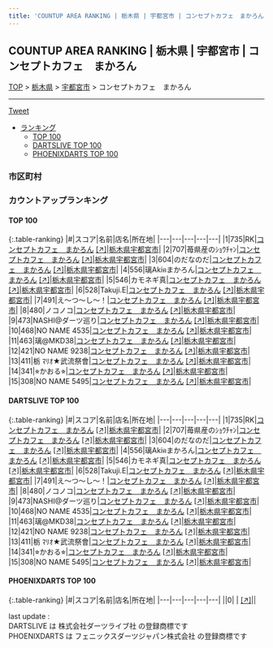 ```yaml
---
title: 'COUNTUP AREA RANKING | 栃木県 | 宇都宮市 | コンセプトカフェ　まかろん'
---
```

## COUNTUP AREA RANKING | 栃木県 | 宇都宮市 | コンセプトカフェ　まかろん

[TOP](/darts/rank/) > [栃木県](/darts/rank/栃木県/) > [宇都宮市](/darts/rank/栃木県/宇都宮市/) > コンセプトカフェ　まかろん

___

<a href="https://twitter.com/share?ref_src=twsrc%5Etfw" data-text="COUNTUP AREA RANKING | 栃木県宇都宮市コンセプトカフェ　まかろん" class="twitter-share-button" data-hashtags="DARTSLIVE,PHOENIXDARTS,darts,ダーツ" data-show-count="false">Tweet</a>

* [ランキング](#カウントアップランキング)
    * [TOP 100](#top-100)
    * [DARTSLIVE TOP 100](#dartslive-top-100)
    * [PHOENIXDARTS TOP 100](#phoenixdarts-top-100)

### 市区町村

<ul>

</ul>

### カウントアップランキング

#### TOP 100



{:.table-ranking}
|#|スコア|名前|店名|所在地|
|---|---|---|---|---|
|1|735|<span class="rank-name-dl">RK</span>|<a href="/darts/rank/shops/8ea11d5f2b13b1db0d9b047a20a7ba1e.html">コンセプトカフェ　まかろん</a> <a href="https://search.dartslive.com/jp/shop/8ea11d5f2b13b1db0d9b047a20a7ba1e">[↗]</a>|<a href="/darts/rank/栃木県/宇都宮市">栃木県宇都宮市</a>|
|2|707|<span class="rank-name-dl">苺県産のｼｮｳﾁｬﾝ</span>|<a href="/darts/rank/shops/8ea11d5f2b13b1db0d9b047a20a7ba1e.html">コンセプトカフェ　まかろん</a> <a href="https://search.dartslive.com/jp/shop/8ea11d5f2b13b1db0d9b047a20a7ba1e">[↗]</a>|<a href="/darts/rank/栃木県/宇都宮市">栃木県宇都宮市</a>|
|3|604|<span class="rank-name-dl">のだなのだ</span>|<a href="/darts/rank/shops/8ea11d5f2b13b1db0d9b047a20a7ba1e.html">コンセプトカフェ　まかろん</a> <a href="https://search.dartslive.com/jp/shop/8ea11d5f2b13b1db0d9b047a20a7ba1e">[↗]</a>|<a href="/darts/rank/栃木県/宇都宮市">栃木県宇都宮市</a>|
|4|556|<span class="rank-name-dl">璃Akiฅまかろん</span>|<a href="/darts/rank/shops/8ea11d5f2b13b1db0d9b047a20a7ba1e.html">コンセプトカフェ　まかろん</a> <a href="https://search.dartslive.com/jp/shop/8ea11d5f2b13b1db0d9b047a20a7ba1e">[↗]</a>|<a href="/darts/rank/栃木県/宇都宮市">栃木県宇都宮市</a>|
|5|546|<span class="rank-name-dl">カモネギ真</span>|<a href="/darts/rank/shops/8ea11d5f2b13b1db0d9b047a20a7ba1e.html">コンセプトカフェ　まかろん</a> <a href="https://search.dartslive.com/jp/shop/8ea11d5f2b13b1db0d9b047a20a7ba1e">[↗]</a>|<a href="/darts/rank/栃木県/宇都宮市">栃木県宇都宮市</a>|
|6|528|<span class="rank-name-dl">Takuji.E</span>|<a href="/darts/rank/shops/8ea11d5f2b13b1db0d9b047a20a7ba1e.html">コンセプトカフェ　まかろん</a> <a href="https://search.dartslive.com/jp/shop/8ea11d5f2b13b1db0d9b047a20a7ba1e">[↗]</a>|<a href="/darts/rank/栃木県/宇都宮市">栃木県宇都宮市</a>|
|7|491|<span class="rank-name-dl">え～つ～し～！</span>|<a href="/darts/rank/shops/8ea11d5f2b13b1db0d9b047a20a7ba1e.html">コンセプトカフェ　まかろん</a> <a href="https://search.dartslive.com/jp/shop/8ea11d5f2b13b1db0d9b047a20a7ba1e">[↗]</a>|<a href="/darts/rank/栃木県/宇都宮市">栃木県宇都宮市</a>|
|8|480|<span class="rank-name-dl">ノコノコ</span>|<a href="/darts/rank/shops/8ea11d5f2b13b1db0d9b047a20a7ba1e.html">コンセプトカフェ　まかろん</a> <a href="https://search.dartslive.com/jp/shop/8ea11d5f2b13b1db0d9b047a20a7ba1e">[↗]</a>|<a href="/darts/rank/栃木県/宇都宮市">栃木県宇都宮市</a>|
|9|473|<span class="rank-name-dl">NASHI@ダーツ巡り</span>|<a href="/darts/rank/shops/8ea11d5f2b13b1db0d9b047a20a7ba1e.html">コンセプトカフェ　まかろん</a> <a href="https://search.dartslive.com/jp/shop/8ea11d5f2b13b1db0d9b047a20a7ba1e">[↗]</a>|<a href="/darts/rank/栃木県/宇都宮市">栃木県宇都宮市</a>|
|10|468|<span class="rank-name-dl">NO NAME 4535</span>|<a href="/darts/rank/shops/8ea11d5f2b13b1db0d9b047a20a7ba1e.html">コンセプトカフェ　まかろん</a> <a href="https://search.dartslive.com/jp/shop/8ea11d5f2b13b1db0d9b047a20a7ba1e">[↗]</a>|<a href="/darts/rank/栃木県/宇都宮市">栃木県宇都宮市</a>|
|11|463|<span class="rank-name-dl">璃@MKD38</span>|<a href="/darts/rank/shops/8ea11d5f2b13b1db0d9b047a20a7ba1e.html">コンセプトカフェ　まかろん</a> <a href="https://search.dartslive.com/jp/shop/8ea11d5f2b13b1db0d9b047a20a7ba1e">[↗]</a>|<a href="/darts/rank/栃木県/宇都宮市">栃木県宇都宮市</a>|
|12|421|<span class="rank-name-dl">NO NAME 9238</span>|<a href="/darts/rank/shops/8ea11d5f2b13b1db0d9b047a20a7ba1e.html">コンセプトカフェ　まかろん</a> <a href="https://search.dartslive.com/jp/shop/8ea11d5f2b13b1db0d9b047a20a7ba1e">[↗]</a>|<a href="/darts/rank/栃木県/宇都宮市">栃木県宇都宮市</a>|
|13|411|<span class="rank-name-dl">栃 ﾏﾘｵ★武流祭會</span>|<a href="/darts/rank/shops/8ea11d5f2b13b1db0d9b047a20a7ba1e.html">コンセプトカフェ　まかろん</a> <a href="https://search.dartslive.com/jp/shop/8ea11d5f2b13b1db0d9b047a20a7ba1e">[↗]</a>|<a href="/darts/rank/栃木県/宇都宮市">栃木県宇都宮市</a>|
|14|341|<span class="rank-name-dl">⭐︎かおる⭐︎</span>|<a href="/darts/rank/shops/8ea11d5f2b13b1db0d9b047a20a7ba1e.html">コンセプトカフェ　まかろん</a> <a href="https://search.dartslive.com/jp/shop/8ea11d5f2b13b1db0d9b047a20a7ba1e">[↗]</a>|<a href="/darts/rank/栃木県/宇都宮市">栃木県宇都宮市</a>|
|15|308|<span class="rank-name-dl">NO NAME 5495</span>|<a href="/darts/rank/shops/8ea11d5f2b13b1db0d9b047a20a7ba1e.html">コンセプトカフェ　まかろん</a> <a href="https://search.dartslive.com/jp/shop/8ea11d5f2b13b1db0d9b047a20a7ba1e">[↗]</a>|<a href="/darts/rank/栃木県/宇都宮市">栃木県宇都宮市</a>|


#### DARTSLIVE TOP 100



{:.table-ranking}
|#|スコア|名前|店名|所在地|
|---|---|---|---|---|
|1|735|<span class="rank-name-dl">RK</span>|<a href="/darts/rank/shops/8ea11d5f2b13b1db0d9b047a20a7ba1e.html">コンセプトカフェ　まかろん</a> <a href="https://search.dartslive.com/jp/shop/8ea11d5f2b13b1db0d9b047a20a7ba1e">[↗]</a>|<a href="/darts/rank/栃木県/宇都宮市">栃木県宇都宮市</a>|
|2|707|<span class="rank-name-dl">苺県産のｼｮｳﾁｬﾝ</span>|<a href="/darts/rank/shops/8ea11d5f2b13b1db0d9b047a20a7ba1e.html">コンセプトカフェ　まかろん</a> <a href="https://search.dartslive.com/jp/shop/8ea11d5f2b13b1db0d9b047a20a7ba1e">[↗]</a>|<a href="/darts/rank/栃木県/宇都宮市">栃木県宇都宮市</a>|
|3|604|<span class="rank-name-dl">のだなのだ</span>|<a href="/darts/rank/shops/8ea11d5f2b13b1db0d9b047a20a7ba1e.html">コンセプトカフェ　まかろん</a> <a href="https://search.dartslive.com/jp/shop/8ea11d5f2b13b1db0d9b047a20a7ba1e">[↗]</a>|<a href="/darts/rank/栃木県/宇都宮市">栃木県宇都宮市</a>|
|4|556|<span class="rank-name-dl">璃Akiฅまかろん</span>|<a href="/darts/rank/shops/8ea11d5f2b13b1db0d9b047a20a7ba1e.html">コンセプトカフェ　まかろん</a> <a href="https://search.dartslive.com/jp/shop/8ea11d5f2b13b1db0d9b047a20a7ba1e">[↗]</a>|<a href="/darts/rank/栃木県/宇都宮市">栃木県宇都宮市</a>|
|5|546|<span class="rank-name-dl">カモネギ真</span>|<a href="/darts/rank/shops/8ea11d5f2b13b1db0d9b047a20a7ba1e.html">コンセプトカフェ　まかろん</a> <a href="https://search.dartslive.com/jp/shop/8ea11d5f2b13b1db0d9b047a20a7ba1e">[↗]</a>|<a href="/darts/rank/栃木県/宇都宮市">栃木県宇都宮市</a>|
|6|528|<span class="rank-name-dl">Takuji.E</span>|<a href="/darts/rank/shops/8ea11d5f2b13b1db0d9b047a20a7ba1e.html">コンセプトカフェ　まかろん</a> <a href="https://search.dartslive.com/jp/shop/8ea11d5f2b13b1db0d9b047a20a7ba1e">[↗]</a>|<a href="/darts/rank/栃木県/宇都宮市">栃木県宇都宮市</a>|
|7|491|<span class="rank-name-dl">え～つ～し～！</span>|<a href="/darts/rank/shops/8ea11d5f2b13b1db0d9b047a20a7ba1e.html">コンセプトカフェ　まかろん</a> <a href="https://search.dartslive.com/jp/shop/8ea11d5f2b13b1db0d9b047a20a7ba1e">[↗]</a>|<a href="/darts/rank/栃木県/宇都宮市">栃木県宇都宮市</a>|
|8|480|<span class="rank-name-dl">ノコノコ</span>|<a href="/darts/rank/shops/8ea11d5f2b13b1db0d9b047a20a7ba1e.html">コンセプトカフェ　まかろん</a> <a href="https://search.dartslive.com/jp/shop/8ea11d5f2b13b1db0d9b047a20a7ba1e">[↗]</a>|<a href="/darts/rank/栃木県/宇都宮市">栃木県宇都宮市</a>|
|9|473|<span class="rank-name-dl">NASHI@ダーツ巡り</span>|<a href="/darts/rank/shops/8ea11d5f2b13b1db0d9b047a20a7ba1e.html">コンセプトカフェ　まかろん</a> <a href="https://search.dartslive.com/jp/shop/8ea11d5f2b13b1db0d9b047a20a7ba1e">[↗]</a>|<a href="/darts/rank/栃木県/宇都宮市">栃木県宇都宮市</a>|
|10|468|<span class="rank-name-dl">NO NAME 4535</span>|<a href="/darts/rank/shops/8ea11d5f2b13b1db0d9b047a20a7ba1e.html">コンセプトカフェ　まかろん</a> <a href="https://search.dartslive.com/jp/shop/8ea11d5f2b13b1db0d9b047a20a7ba1e">[↗]</a>|<a href="/darts/rank/栃木県/宇都宮市">栃木県宇都宮市</a>|
|11|463|<span class="rank-name-dl">璃@MKD38</span>|<a href="/darts/rank/shops/8ea11d5f2b13b1db0d9b047a20a7ba1e.html">コンセプトカフェ　まかろん</a> <a href="https://search.dartslive.com/jp/shop/8ea11d5f2b13b1db0d9b047a20a7ba1e">[↗]</a>|<a href="/darts/rank/栃木県/宇都宮市">栃木県宇都宮市</a>|
|12|421|<span class="rank-name-dl">NO NAME 9238</span>|<a href="/darts/rank/shops/8ea11d5f2b13b1db0d9b047a20a7ba1e.html">コンセプトカフェ　まかろん</a> <a href="https://search.dartslive.com/jp/shop/8ea11d5f2b13b1db0d9b047a20a7ba1e">[↗]</a>|<a href="/darts/rank/栃木県/宇都宮市">栃木県宇都宮市</a>|
|13|411|<span class="rank-name-dl">栃 ﾏﾘｵ★武流祭會</span>|<a href="/darts/rank/shops/8ea11d5f2b13b1db0d9b047a20a7ba1e.html">コンセプトカフェ　まかろん</a> <a href="https://search.dartslive.com/jp/shop/8ea11d5f2b13b1db0d9b047a20a7ba1e">[↗]</a>|<a href="/darts/rank/栃木県/宇都宮市">栃木県宇都宮市</a>|
|14|341|<span class="rank-name-dl">⭐︎かおる⭐︎</span>|<a href="/darts/rank/shops/8ea11d5f2b13b1db0d9b047a20a7ba1e.html">コンセプトカフェ　まかろん</a> <a href="https://search.dartslive.com/jp/shop/8ea11d5f2b13b1db0d9b047a20a7ba1e">[↗]</a>|<a href="/darts/rank/栃木県/宇都宮市">栃木県宇都宮市</a>|
|15|308|<span class="rank-name-dl">NO NAME 5495</span>|<a href="/darts/rank/shops/8ea11d5f2b13b1db0d9b047a20a7ba1e.html">コンセプトカフェ　まかろん</a> <a href="https://search.dartslive.com/jp/shop/8ea11d5f2b13b1db0d9b047a20a7ba1e">[↗]</a>|<a href="/darts/rank/栃木県/宇都宮市">栃木県宇都宮市</a>|


#### PHOENIXDARTS TOP 100



{:.table-ranking}
|#|スコア|名前|店名|所在地|
|---|---|---|---|---|
||0|<span class="rank-name-dl"> </span>|<a href="/darts/rank/shops/.html"></a> <a href="">[↗]</a>|<a href="/darts/rank//"></a>|


<div class="footer border-top border-gray-light mt-5 pt-3 text-right text-gray">
    last update : <span style="font-weight: italic" id="foot_last_modified"></span><br />
    DARTSLIVE は 株式会社ダーツライブ社 の登録商標です<br />
    PHOENIXDARTS は フェニックスダーツジャパン株式会社 の登録商標です<br />
</div>

<script src="https://cdnjs.cloudflare.com/ajax/libs/jquery.tablesorter/2.31.3/js/jquery.tablesorter.min.js" integrity="sha512-qzgd5cYSZcosqpzpn7zF2ZId8f/8CHmFKZ8j7mU4OUXTNRd5g+ZHBPsgKEwoqxCtdQvExE5LprwwPAgoicguNg==" crossorigin="anonymous" referrerpolicy="no-referrer"></script>
<link rel="stylesheet" href="https://cdnjs.cloudflare.com/ajax/libs/jquery.tablesorter/2.31.3/css/theme.default.min.css" integrity="sha512-wghhOJkjQX0Lh3NSWvNKeZ0ZpNn+SPVXX1Qyc9OCaogADktxrBiBdKGDoqVUOyhStvMBmJQ8ZdMHiR3wuEq8+w==" crossorigin="anonymous" referrerpolicy="no-referrer" />
<script>
$(function() {
    $(".table-ranking").tablesorter({sortList:[[0, 0]]});
    $("#foot_last_modified").text(formatDate(new Date(document.lastModified), 'yyyy-MM-dd HH:mm:ss'));
});
</script>

<script async src="https://platform.twitter.com/widgets.js" charset="utf-8"></script>